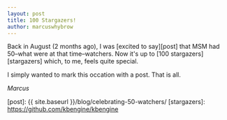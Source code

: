 ```yaml
---
layout: post
title: 100 Stargazers!
author: marcuswhybrow
---
```


Back in August (2 months ago), I was [excited to say][post] that MSM had 50–what were at that time–watchers. Now it's up to [100 stargazers][stargazers] which, to me, feels quite special.

I simply wanted to mark this occation with a post. That is all.

*Marcus*

[post]: {{ site.baseurl }}/blog/celebrating-50-watchers/
[stargazers]: https://github.com/kbengine/kbengine